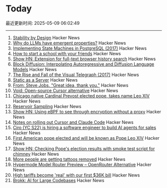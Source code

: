 # Today

最近更新时间: 2025-05-09 06:02:49

--- 
1. [Stability by Design](https://potetm.com/devtalk/stability-by-design.html) Hacker News
2. [Why do LLMs have emergent properties?](https://www.johndcook.com/blog/2025/05/08/why-do-llms-have-emergent-properties/) Hacker News
3. [Implementing State Machines in PostgreSQL (2017)](https://felixge.de/2017/07/27/implementing-state-machines-in-postgresql/) Hacker News
4. [How to start a school with your friends](https://prigoose.substack.com/p/how-to-start-a-university) Hacker News
5. [Show HN: Extension for full-text browser history search](https://rearview-ai.vercel.app/) Hacker News
6. [Block Diffusion: Interpolating Autoregressive and Diffusion Language Models](https://m-arriola.com/bd3lms/) Hacker News
7. [The Rise and Fall of the Visual Telegraph (2017)](https://parisianfields.com/2017/11/05/the-rise-and-fall-of-the-visual-telegraph/) Hacker News
8. [Static as a Server](https://overreacted.io/static-as-a-server/) Hacker News
9. [From: Steve Jobs. "Great idea, thank you."](https://blog.hayman.net/2025/05/06/from-steve-jobs-great-idea.html) Hacker News
10. [Void: Open-source Cursor alternative](https://github.com/voideditor/void) Hacker News
11. [Chicago native Cardinal Prevost elected pope, takes name Leo XIV](https://catholicreview.org/chicago-native-cardinal-prevost-elected-pope-takes-name-leo-xiv/) Hacker News
12. [Reservoir Sampling](https://samwho.dev/reservoir-sampling/) Hacker News
13. [Show HN: Using eBPF to see through encryption without a proxy](https://github.com/qpoint-io/qtap) Hacker News
14. [Notes on rolling out Cursor and Claude Code](https://ghiculescu.substack.com/p/nobody-codes-here-anymore) Hacker News
15. [Ciro (YC S22) is hiring a software engineer to build AI agents for sales](https://www.ycombinator.com/companies/ciro/jobs) Hacker News
16. [First American pope elected and will be known as Pope Leo XIV](https://www.cnn.com/world/live-news/new-pope-conclave-day-two-05-08-25) Hacker News
17. [Show HN: Checking Pope's election results with smoke test script for chimney](https://github.com/donobu-inc/donobu-papal-election-tests/blob/main/tests/papal_election_smoke.test.ts) Hacker News
18. [More people are getting tattoos removed](https://www.gq.com/story/why-is-everyone-getting-their-tattoos-removed) Hacker News
19. [Hypermode Model Router Preview – OpenRouter Alternative](https://hypermode.com/blog/introducing-model-router) Hacker News
20. [High tariffs become 'real' with our first $36K bill](https://blog.adafruit.com/2025/05/08/high-tariffs-become-real-with-our-first-36k-bill/) Hacker News
21. [Brokk: AI for Large Codebases](https://brokk.ai) Hacker News
